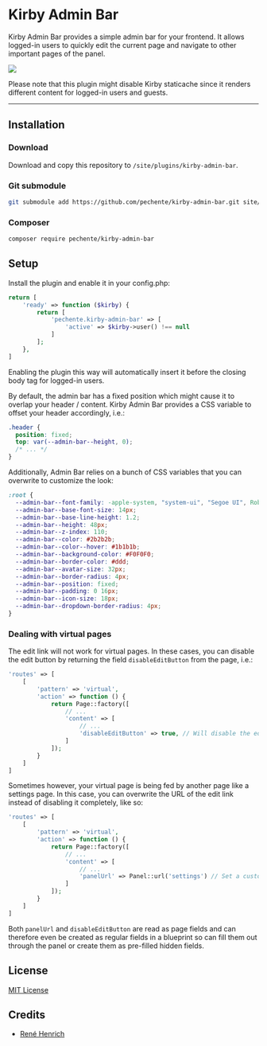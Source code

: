 # Kirby Admin Bar

Kirby Admin Bar provides a simple admin bar for your frontend. It allows logged-in users to quickly edit the current page and navigate to other important pages of the panel.

![](https://github.com/user-attachments/assets/c1e31edd-81dc-441e-88af-ab9d2b718f93)

Please note that this plugin might disable Kirby staticache since it renders different content for logged-in users and guests.

****

## Installation

### Download

Download and copy this repository to `/site/plugins/kirby-admin-bar`.

### Git submodule

```sh
git submodule add https://github.com/pechente/kirby-admin-bar.git site/plugins/kirby-admin-bar
```

### Composer

```sh
composer require pechente/kirby-admin-bar
```

## Setup

Install the plugin and enable it in your config.php:

```php
return [
    'ready' => function ($kirby) {
        return [
            'pechente.kirby-admin-bar' => [
                'active' => $kirby->user() !== null
            ]
        ];
    },
]
```

Enabling the plugin this way will automatically insert it before the closing body tag for logged-in users.

By default, the admin bar has a fixed position which might cause it to overlap your header / content. Kirby Admin Bar provides a CSS variable to offset your header accordingly, i.e.:

```css
.header {
  position: fixed;
  top: var(--admin-bar--height, 0);
  /* ... */
}
```

Additionally, Admin Bar relies on a bunch of CSS variables that you can overwrite to customize the look:

```css
:root {
  --admin-bar--font-family: -apple-system, "system-ui", "Segoe UI", Roboto, Helvetica, Arial, sans-serif, "Apple Color Emoji", "Segoe UI Emoji", "Segoe UI Symbol";
  --admin-bar--base-font-size: 14px;
  --admin-bar--base-line-height: 1.2;
  --admin-bar--height: 48px;
  --admin-bar--z-index: 110;
  --admin-bar--color: #2b2b2b;
  --admin-bar--color--hover: #1b1b1b;
  --admin-bar--background-color: #F0F0F0;
  --admin-bar--border-color: #ddd;
  --admin-bar--avatar-size: 32px;
  --admin-bar--border-radius: 4px;
  --admin-bar--position: fixed;
  --admin-bar--padding: 0 16px;
  --admin-bar--icon-size: 18px;
  --admin-bar--dropdown-border-radius: 4px;
}
```

### Dealing with virtual pages

The edit link will not work for virtual pages. In these cases, you can disable the edit button by returning the field `disableEditButton` from the page, i.e.:

```php
'routes' => [
    [
        'pattern' => 'virtual',
        'action' => function () {
            return Page::factory([
                // ...
                'content' => [
                    // ...
                    'disableEditButton' => true, // Will disable the edit button
                ]
            ]);
        }
    ]
]
```

Sometimes however, your virtual page is being fed by another page like a settings page. In this case, you can overwrite the URL of the edit link instead of disabling it completely, like so:

```php
'routes' => [
    [
        'pattern' => 'virtual',
        'action' => function () {
            return Page::factory([
                // ...
                'content' => [
                    // ...
                    'panelUrl' => Panel::url('settings') // Set a custom link here - could even be an external URL
                ]
            ]);
        }
    ]
]
```

Both `panelUrl` and `disableEditButton` are read as page fields and can therefore even be created as regular fields in a blueprint so can fill them out through the panel or create them as pre-filled hidden fields.

## License

[MIT License](LICENSE.md)

## Credits

- [René Henrich](https://github.com/Pechente)
